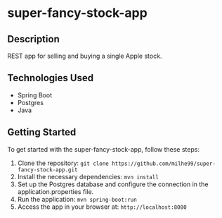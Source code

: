 # super-fancy-stock-app
## Description
REST app for selling and buying a single Apple stock.

## Technologies Used
- Spring Boot
- Postgres
- Java

## Getting Started
To get started with the super-fancy-stock-app, follow these steps:

1. Clone the repository: `git clone https://github.com/milhe99/super-fancy-stock-app.git`
2. Install the necessary dependencies: `mvn install`
3. Set up the Postgres database and configure the connection in the application.properties file.
4. Run the application: `mvn spring-boot:run`
5. Access the app in your browser at: `http://localhost:8080`
